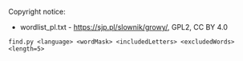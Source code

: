 Copyright notice:
* wordlist_pl.txt - https://sjp.pl/slownik/growy/, GPL2, CC BY 4.0

```
find.py <language> <wordMask> <includedLetters> <excludedWords> <length=5>
```